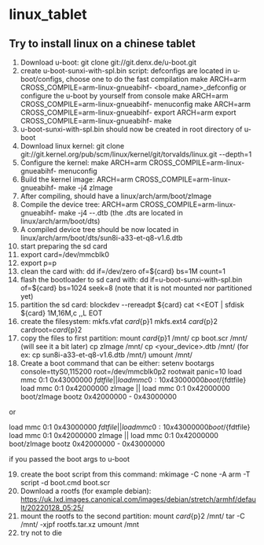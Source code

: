 # linux_tablet
Try to install linux on a chinese tablet
----------------------------------------

1. Download u-boot: git clone git://git.denx.de/u-boot.git
2. create u-boot-sunxi-with-spl.bin script:
defconfigs are located in u-boot/configs, choose one to do the fast compilation
make ARCH=arm CROSS_COMPILE=arm-linux-gnueabihf- <board_name>_defconfig
or configure the u-boot by yourself from console
make ARCH=arm CROSS_COMPILE=arm-linux-gnueabihf- menuconfig
make ARCH=arm CROSS_COMPILE=arm-linux-gnueabihf-
export ARCH=arm
export CROSS_COMPILE=arm-linux-gnueabihf-
make
3. u-boot-sunxi-with-spl.bin should now be created in root directory of u-boot
4. Download linux kernel: git clone git://git.kernel.org/pub/scm/linux/kernel/git/torvalds/linux.git --depth=1
5. Configure the kernel: make ARCH=arm CROSS_COMPILE=arm-linux-gnueabihf- menuconfig
6. Build the kernel image: ARCH=arm CROSS_COMPILE=arm-linux-gnueabihf- make -j4 zImage
7. After compiling, should have a linux/arch/arm/boot/zImage
8. Compile the device tree: ARCH=arm CROSS_COMPILE=arm-linux-gnueabihf- make -j4 <family>-<soc>-<board>.dtb (the .dts are located in linux/arch/arm/boot/dts)
9. A compiled device tree should be now located in linux/arch/arm/boot/dts/sun8i-a33-et-q8-v1.6.dtb
10. start preparing the sd card
11. export card=/dev/mmcblk0
12. export p=p
13. clean the card with: dd if=/dev/zero of=${card} bs=1M count=1
14. flash the bootloader to sd card with: dd if=u-boot-sunxi-with-spl.bin of=${card} bs=1024 seek=8   (note that it is not mounted nor partitioned yet)
15. partition the sd card:
blockdev --rereadpt ${card}
cat <<EOT | sfdisk ${card}
1M,16M,c
,,L
EOT
16. create the filesystem:
mkfs.vfat ${card}${p}1
mkfs.ext4 ${card}${p}2
cardroot=${card}${p}2
17. copy the files to first partition:
mount ${card}${p}1 /mnt/
cp boot.scr /mnt/    (will see it a bit later)
cp zImage /mnt/
cp <your_device>.dtb /mnt/ (for ex: cp sun8i-a33-et-q8-v1.6.dtb /mnt/)
umount /mnt/
18. Create a boot command that can be either:
setenv bootargs console=ttyS0,115200 root=/dev/mmcblk0p2 rootwait panic=10
load mmc 0:1 0x43000000 ${fdtfile} || load mmc 0:1 0x43000000 boot/${fdtfile}
load mmc 0:1 0x42000000 zImage || load mmc 0:1 0x42000000 boot/zImage
bootz 0x42000000 - 0x43000000

or

load mmc 0:1 0x43000000 ${fdtfile} || load mmc 0:1 0x43000000 boot/${fdtfile}
load mmc 0:1 0x42000000 zImage || load mmc 0:1 0x42000000 boot/zImage
bootz 0x42000000 - 0x43000000

if you passed the boot args to u-boot

19. create the boot script from this command: mkimage -C none -A arm -T script -d boot.cmd boot.scr
20. Download a rootfs (for example debian): https://uk.lxd.images.canonical.com/images/debian/stretch/armhf/default/20220128_05:25/
21. mount the rootfs to the second partition:
mount ${card}${p}2 /mnt/
tar -C /mnt/ -xjpf rootfs.tar.xz
umount /mnt
22. try not to die

